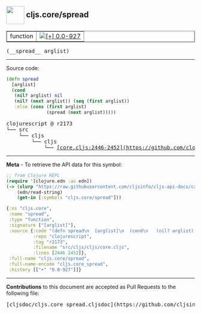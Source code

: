 ## <img width="48px" valign="middle" src="http://i.imgur.com/Hi20huC.png"> cljs.core/spread

 <table border="1">
<tr>

<td>function</td>
<td><a href="https://github.com/cljsinfo/cljs-api-docs/tree/0.0-927"><img valign="middle" alt="[+] 0.0-927" src="https://img.shields.io/badge/+-0.0--927-lightgrey.svg"></a> </td>
</tr>
</table>

 <samp>
(__spread__ arglist)<br>
</samp>

---





Source code:

```clj
(defn spread
  [arglist]
  (cond
   (nil? arglist) nil
   (nil? (next arglist)) (seq (first arglist))
   :else (cons (first arglist)
               (spread (next arglist)))))
```

 <pre>
clojurescript @ r2173
└── src
    └── cljs
        └── cljs
            └── <ins>[core.cljs:2446-2452](https://github.com/clojure/clojurescript/blob/r2173/src/cljs/cljs/core.cljs#L2446-L2452)</ins>
</pre>


---

__Meta__ - To retrieve the API data for this symbol:

```clj
;; from Clojure REPL
(require '[clojure.edn :as edn])
(-> (slurp "https://raw.githubusercontent.com/cljsinfo/cljs-api-docs/catalog/cljs-api.edn")
    (edn/read-string)
    (get-in [:symbols "cljs.core/spread"]))
```

```clj
{:ns "cljs.core",
 :name "spread",
 :type "function",
 :signature ["[arglist]"],
 :source {:code "(defn spread\n  [arglist]\n  (cond\n   (nil? arglist) nil\n   (nil? (next arglist)) (seq (first arglist))\n   :else (cons (first arglist)\n               (spread (next arglist)))))",
          :repo "clojurescript",
          :tag "r2173",
          :filename "src/cljs/cljs/core.cljs",
          :lines [2446 2452]},
 :full-name "cljs.core/spread",
 :full-name-encode "cljs.core_spread",
 :history [["+" "0.0-927"]]}

```

---

__Contributions__ to this document are accepted as Pull Requests to the following file:

 <pre>
[cljsdoc/cljs.core_spread.cljsdoc](https://github.com/cljsinfo/cljs-api-docs/blob/master/cljsdoc/cljs.core_spread.cljsdoc)
</pre>

